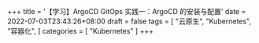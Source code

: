 +++
title = '【学习】ArgoCD GitOps 实践一：ArgoCD 的安装与配置'
date = 2022-07-03T23:43:26+08:00
draft = false
tags = [
    "云原生",
    "Kubernetes",
    "容器化",
]
categories = [
    "Kubernetes"
]
+++
